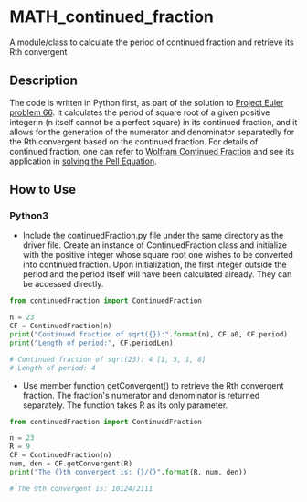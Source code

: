 # MATH_continued_fraction
A module/class to calculate the period of continued fraction and retrieve its Rth convergent
## Description
The code is written in Python first, as part of the solution to [Project Euler problem 66](https://projecteuler.net/problem=66). It calculates the period of square root of a given positive integer n (n itself cannot be a perfect square) in its continued fraction, and it allows for the generation of the numerator and denominator separatedly for the Rth convergent based on the continued fraction. For details of continued fraction, one can refer to [Wolfram Continued Fraction](http://mathworld.wolfram.com/ContinuedFraction.html) and see its application in [solving the Pell Equation](http://mathworld.wolfram.com/PellEquation.html).
## How to Use
### Python3
* Include the continuedFraction.py file under the same directory as the driver file. Create an instance of ContinuedFraction class and initialize with the positive integer whose square root one wishes to be converted into continued fraction. Upon initialization, the first integer outside the period and the period itself will have been calculated already. They can be accessed directly.
```python
from continuedFraction import ContinuedFraction

n = 23
CF = ContinuedFraction(n)
print("Continued fraction of sqrt({}):".format(n), CF.a0, CF.period)
print("Length of period:", CF.periodLen)

# Continued fraction of sqrt(23): 4 [1, 3, 1, 8]
# Length of period: 4
```
* Use member function getConvergent() to retrieve the Rth convergent fraction. The fraction's numerator and denominator is returned separately. The function takes R as its only parameter.
```python
from continuedFraction import ContinuedFraction

n = 23
R = 9
CF = ContinuedFraction(n)
num, den = CF.getConvergent(R)
print("The {}th convergent is: {}/{}".format(R, num, den))

# The 9th convergent is: 10124/2111
```
